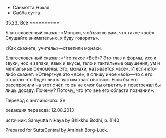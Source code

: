 









* Саньютта Никая
* Сабба сутта


35\.23\. Всё
\=\=\=\=\=\=\=\=\=\=



Благословенный сказал: «Монахи, я объясню вам, что такое «всё»\. Слушайте внимательно, я буду говорить»\.


«Как скажете, учитель»—ответили монахи\.


Благословенный сказал: «Что такое «Всё»? Это глаз и формы, ухо и звуки, нос и запахи, язык и вкусы, тело и тактильные ощущения, ум и ментальные феномены\. Это, монахи, называется «всё»\. И если кто\-либо скажет: «Отвергнув это «всё», я опишу иное «всё»—то с его стороны это будет лишь пустым хвастовством\. Если бы его расспросили на этот счёт, то он не смог бы ответить и повстречал бы лишь досаду\. Почему? Потому, что это вне его области познания»\.



Перевод с английского: SV


редакция перевода: 12\.08\.2013


источник: Samyutta Nikaya by Bhikkhu Bodhi, p\. 1140


Prepared for SuttaCentral by Aminah Borg\-Luck\.






